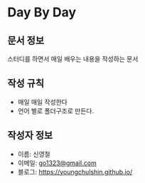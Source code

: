 # Day By Day

## 문서 정보
스터디를 하면서 매일 배우는 내용을 작성하는 문서


## 작성 규칙
- 매일 매일 작성한다
- 언어 별로 폴더구조로 만든다. 

## 작성자 정보
- 이름: 신영철
- 이메일: go1323@gmail.com
- 블로그: <https://youngchulshin.github.io/>

